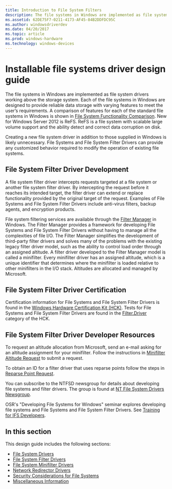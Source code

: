 ```yaml
---
title: Introduction to File System Filters
description: The file systems in Windows are implemented as file system drivers working above the storage system.
ms.assetid: 62DE75F7-0211-4173-AF45-84B2DDFDC95C
ms.author: windowsdriverdev
ms.date: 04/20/2017
ms.topic: article
ms.prod: windows-hardware
ms.technology: windows-devices
---
```


# Installable file systems driver design guide


The file systems in Windows are implemented as file system drivers working above the storage system. Each of the file systems in Windows are designed to provide reliable data storage with varying features to meet the user’s requirements. A comparison of features for each of the standard file systems in Windows is shown in [File System Functionality Comparison](https://msdn.microsoft.com/library/windows/desktop/ee681827). New for Windows Server 2012 is ReFS. ReFS is a file system with scalable large volume support and the ability detect and correct data corruption on disk.

Creating a new file system driver in addition to those supplied in Windows is likely unnecessary. File Systems and File System Filter Drivers can provide any customized behavior required to modify the operation of existing file systems.

## <span id="File_System_Filter_Driver_Development"></span><span id="file_system_filter_driver_development"></span><span id="FILE_SYSTEM_FILTER_DRIVER_DEVELOPMENT"></span>File System Filter Driver Development


A file system filter driver intercepts requests targeted at a file system or another file system filter driver. By intercepting the request before it reaches its intended target, the filter driver can extend or replace functionality provided by the original target of the request. Examples of File Systems and File System Filter Drivers include anti-virus filters, backup agents, and encryption products.

File system filtering services are available through the [Filter Manager](filter-manager-and-minifilter-driver-architecture.md) in Windows. The Filter Manager provides a framework for developing File Systems and File System Filter Drivers without having to manage all the complexities of file I/O. The Filter Manager simplifies the development of third-party filter drivers and solves many of the problems with the existing legacy filter driver model, such as the ability to control load order through an assigned altitude. A filter driver developed to the Filter Manager model is called a minifilter. Every minifilter driver has an assigned altitude, which is a unique identifier that determines where the minifilter is loaded relative to other minifilters in the I/O stack. Altitudes are allocated and managed by Microsoft.

## <span id="File_System_Filter_Driver_Certification"></span><span id="file_system_filter_driver_certification"></span><span id="FILE_SYSTEM_FILTER_DRIVER_CERTIFICATION"></span>File System Filter Driver Certification


Certification information for File Systems and File System Filter Drivers is found in the [Windows Hardware Certification Kit (HCK)](https://go.microsoft.com/fwlink/p/?LinkId=733613). Tests for File Systems and File System Filter Drivers are found in the [Filter.Driver](https://msdn.microsoft.com/library/windows/hardware/jj124779) category of the HCK.

## <span id="File_System_Filter_Driver_Developer_Resources"></span><span id="file_system_filter_driver_developer_resources"></span><span id="FILE_SYSTEM_FILTER_DRIVER_DEVELOPER_RESOURCES"></span>File System Filter Driver Developer Resources


To request an altitude allocation from Microsoft, send an e-mail asking for an altitude assignment for your minifilter. Follow the instructions in [Minifilter Altitude Request](minifilter-altitude-request.md) to submit a request.

To obtain an ID for a filter driver that uses reparse points follow the steps in [Reparse Point Request](reparse-point-tag-request.md).

You can subscribe to the NTFSD newsgroup for details about developing file systems and filter drivers. The group is found at [NT File System Drivers Newsgroup](http://go.microsoft.com/fwlink/p/?LinkId=620898).

OSR's "Developing File Systems for Windows" seminar explores developing file systems and File Systems and File System Filter Drivers. See [Training for IFS Developers](http://go.microsoft.com/fwlink/p/?linkid=50692).



## In this section
This design guide includes the following sections:  

* [File System Drivers](file-system-drivers.md)  
* [File System Filter Drivers](file-system-filter-drivers.md)  
* [File System Minifilter Drivers](file-system-minifilter-drivers.md)  
* [Network Redirector Drivers](network-redirector-drivers.md)  
* [Security Considerations for File Systems](security-considerations-for-file-systems.md)  
* [Miscellaneous Information](miscellaneous-information.md)



